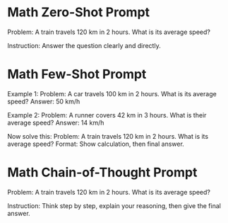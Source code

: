 # Math Zero-Shot Prompt

Problem: A train travels 120 km in 2 hours. What is its average speed?

Instruction: Answer the question clearly and directly.

# Math Few-Shot Prompt

Example 1:
Problem: A car travels 100 km in 2 hours. What is its average speed?
Answer: 50 km/h

Example 2:
Problem: A runner covers 42 km in 3 hours. What is their average speed?
Answer: 14 km/h

Now solve this:
Problem: A train travels 120 km in 2 hours. What is its average speed?
Format: Show calculation, then final answer.


# Math Chain-of-Thought Prompt

Problem: A train travels 120 km in 2 hours. What is its average speed?

Instruction: Think step by step, explain your reasoning, then give the final answer.
